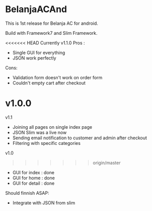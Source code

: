 # BelanjaACAnd
This is 1st release for Belanja AC for android.

Build with Framework7 and Slim Framework.

<<<<<<< HEAD
Currently v1.1.0
Pros :
- Single GUI for everything
- JSON work perfectly

Cons:
- Validation form doesn't work on order form
- Couldn't empty cart after checkout


v1.0.0
=======
v1.1
- Joining all pages on single index page
- JSON Slim was a live now
- Sending email notification to customer and admin after checkout
- Filtering with specific categories

v1.0
>>>>>>> origin/master
- GUI for index : done
- GUI for home : done
- GUI for detail : done

Should finnish ASAP:
- Integrate with JSON from slim
